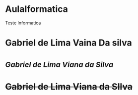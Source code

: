 # AulaIformatica
Teste Informatica
# **Gabriel de Lima Vaina Da silva**
# <sub>*Gabriel de Lima Viana da Silva*</sub>
# ~~Gabriel de Lima Viana da SIlva~~
<picture>
 <source media="(prefers-color-scheme: dark)" srcset="https://www.pontotel.com.br/imagem-corporativa/">
